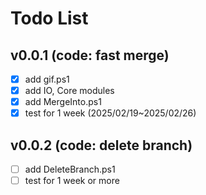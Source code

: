 # Todo List

## v0.0.1 (code: fast merge)

- [x] add gif.ps1
- [x] add IO, Core modules
- [x] add MergeInto.ps1
- [x] test for 1 week (2025/02/19~2025/02/26)

## v0.0.2 (code: delete branch)

- [ ] add DeleteBranch.ps1
- [ ] test for 1 week or more
